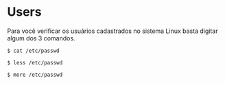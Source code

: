 # Users

Para você verificar os usuários cadastrados no sistema Linux basta digitar algum dos 3 comandos.

```
$ cat /etc/passwd

$ less /etc/passwd

$ more /etc/passwd
```
